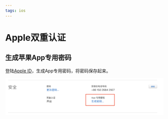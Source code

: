 ```yaml
---
tags: ios
---
```


# Apple双重认证

## 生成苹果App专用密码

登陆[Apple ID](https://appleid.apple.com/account/manage)，生成App专用密码，将密码保存起来。

![](assets/imgs/ios/ios_fastlane_psd.png)